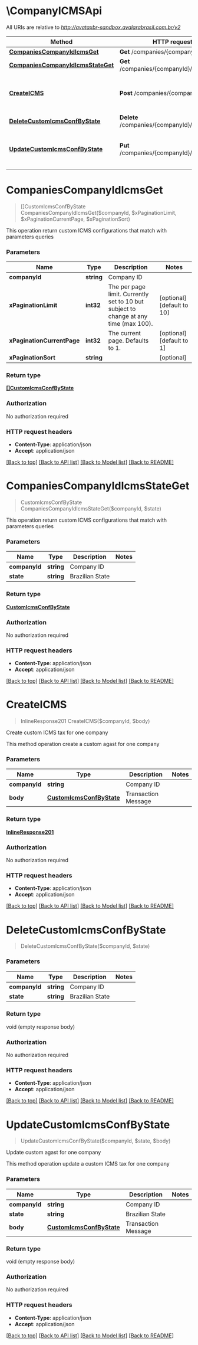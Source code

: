 # \CompanyICMSApi

All URIs are relative to *http://avataxbr-sandbox.avalarabrasil.com.br/v2*

Method | HTTP request | Description
------------- | ------------- | -------------
[**CompaniesCompanyIdIcmsGet**](CompanyICMSApi.md#CompaniesCompanyIdIcmsGet) | **Get** /companies/{companyId}/icms | 
[**CompaniesCompanyIdIcmsStateGet**](CompanyICMSApi.md#CompaniesCompanyIdIcmsStateGet) | **Get** /companies/{companyId}/icms/{state} | 
[**CreateICMS**](CompanyICMSApi.md#CreateICMS) | **Post** /companies/{companyId}/icms | Create custom ICMS tax for one company
[**DeleteCustomIcmsConfByState**](CompanyICMSApi.md#DeleteCustomIcmsConfByState) | **Delete** /companies/{companyId}/icms/{state} | 
[**UpdateCustomIcmsConfByState**](CompanyICMSApi.md#UpdateCustomIcmsConfByState) | **Put** /companies/{companyId}/icms/{state} | Update custom agast for one company


# **CompaniesCompanyIdIcmsGet**
> []CustomIcmsConfByState CompaniesCompanyIdIcmsGet($companyId, $xPaginationLimit, $xPaginationCurrentPage, $xPaginationSort)



This operation return custom ICMS configurations that match with parameters queries 


### Parameters

Name | Type | Description  | Notes
------------- | ------------- | ------------- | -------------
 **companyId** | **string**| Company ID | 
 **xPaginationLimit** | **int32**| The per page limit. Currently set to 10 but subject to change at any time (max 100). | [optional] [default to 10]
 **xPaginationCurrentPage** | **int32**| The current page. Defaults to 1. | [optional] [default to 1]
 **xPaginationSort** | **string**|  | [optional] 

### Return type

[**[]CustomIcmsConfByState**](CustomIcmsConfByState.md)

### Authorization

No authorization required

### HTTP request headers

 - **Content-Type**: application/json
 - **Accept**: application/json

[[Back to top]](#) [[Back to API list]](../README.md#documentation-for-api-endpoints) [[Back to Model list]](../README.md#documentation-for-models) [[Back to README]](../README.md)

# **CompaniesCompanyIdIcmsStateGet**
> CustomIcmsConfByState CompaniesCompanyIdIcmsStateGet($companyId, $state)



This operation return custom ICMS configurations that match with parameters queries 


### Parameters

Name | Type | Description  | Notes
------------- | ------------- | ------------- | -------------
 **companyId** | **string**| Company ID | 
 **state** | **string**| Brazilian State | 

### Return type

[**CustomIcmsConfByState**](CustomIcmsConfByState.md)

### Authorization

No authorization required

### HTTP request headers

 - **Content-Type**: application/json
 - **Accept**: application/json

[[Back to top]](#) [[Back to API list]](../README.md#documentation-for-api-endpoints) [[Back to Model list]](../README.md#documentation-for-models) [[Back to README]](../README.md)

# **CreateICMS**
> InlineResponse201 CreateICMS($companyId, $body)

Create custom ICMS tax for one company

This method operation create a custom agast for one company 


### Parameters

Name | Type | Description  | Notes
------------- | ------------- | ------------- | -------------
 **companyId** | **string**| Company ID | 
 **body** | [**CustomIcmsConfByState**](CustomIcmsConfByState.md)| Transaction Message | 

### Return type

[**InlineResponse201**](inline_response_201.md)

### Authorization

No authorization required

### HTTP request headers

 - **Content-Type**: application/json
 - **Accept**: application/json

[[Back to top]](#) [[Back to API list]](../README.md#documentation-for-api-endpoints) [[Back to Model list]](../README.md#documentation-for-models) [[Back to README]](../README.md)

# **DeleteCustomIcmsConfByState**
> DeleteCustomIcmsConfByState($companyId, $state)




### Parameters

Name | Type | Description  | Notes
------------- | ------------- | ------------- | -------------
 **companyId** | **string**| Company ID | 
 **state** | **string**| Brazilian State | 

### Return type

void (empty response body)

### Authorization

No authorization required

### HTTP request headers

 - **Content-Type**: application/json
 - **Accept**: application/json

[[Back to top]](#) [[Back to API list]](../README.md#documentation-for-api-endpoints) [[Back to Model list]](../README.md#documentation-for-models) [[Back to README]](../README.md)

# **UpdateCustomIcmsConfByState**
> UpdateCustomIcmsConfByState($companyId, $state, $body)

Update custom agast for one company

This method operation update a custom ICMS tax for one company 


### Parameters

Name | Type | Description  | Notes
------------- | ------------- | ------------- | -------------
 **companyId** | **string**| Company ID | 
 **state** | **string**| Brazilian State | 
 **body** | [**CustomIcmsConfByState**](CustomIcmsConfByState.md)| Transaction Message | 

### Return type

void (empty response body)

### Authorization

No authorization required

### HTTP request headers

 - **Content-Type**: application/json
 - **Accept**: application/json

[[Back to top]](#) [[Back to API list]](../README.md#documentation-for-api-endpoints) [[Back to Model list]](../README.md#documentation-for-models) [[Back to README]](../README.md)


